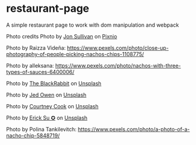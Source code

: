 # restaurant-page
A simple restaurant page to work with dom manipulation and webpack

Photo credits
Photo by <a href="https://pixnio.com/food-and-drink/broiled-nachos">Jon Sullivan</a> on <a href="https://pixnio.com/">Pixnio</a>

Photo by Raizza Videña: https://www.pexels.com/photo/close-up-photography-of-people-picking-nachos-chips-1108775/

Photo by alleksana: https://www.pexels.com/photo/nachos-with-three-types-of-sauces-6400006/

Photo by <a href="https://unsplash.com/@theblackrabbit?utm_source=unsplash&utm_medium=referral&utm_content=creditCopyText">The BlackRabbit</a> on <a href="https://unsplash.com/s/photos/nachos?utm_source=unsplash&utm_medium=referral&utm_content=creditCopyText">Unsplash</a>

Photo by <a href="https://unsplash.com/@jediahowen?utm_source=unsplash&utm_medium=referral&utm_content=creditCopyText">Jed Owen</a> on <a href="https://unsplash.com/s/photos/nachos?utm_source=unsplash&utm_medium=referral&utm_content=creditCopyText">Unsplash</a>

Photo by <a href="https://unsplash.com/@courtneymcook?utm_source=unsplash&utm_medium=referral&utm_content=creditCopyText">Courtney Cook</a> on <a href="https://unsplash.com/s/photos/nachos?utm_source=unsplash&utm_medium=referral&utm_content=creditCopyText">Unsplash</a>

Photo by <a href="https://unsplash.com/@ericksu?utm_source=unsplash&utm_medium=referral&utm_content=creditCopyText">Erick Su ✪</a> on <a href="https://unsplash.com/s/photos/nachos?utm_source=unsplash&utm_medium=referral&utm_content=creditCopyText">Unsplash</a>

Photo by Polina Tankilevitch: https://www.pexels.com/photo/a-photo-of-a-nacho-chip-5848719/
